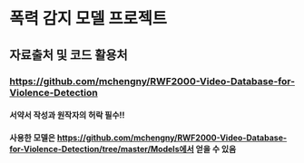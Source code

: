 # 폭력 감지 모델 프로젝트
## 자료출처 및 코드 활용처
### https://github.com/mchengny/RWF2000-Video-Database-for-Violence-Detection
#### 서약서 작성과 원작자의 허락 필수!!
#### 사용한 모델은 https://github.com/mchengny/RWF2000-Video-Database-for-Violence-Detection/tree/master/Models에서 얻을 수 있음
